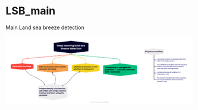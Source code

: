 # LSB_main
Main Land sea breeze detection


![](/docs/Deep%20learning%20land-sea%20breeze%20detection.png)